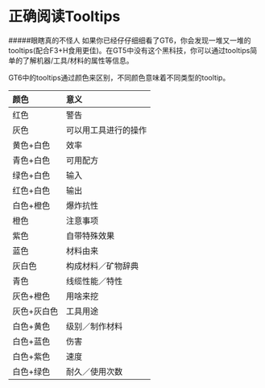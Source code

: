 # 正确阅读Tooltips
#####眼瞎真的不怪人
如果你已经仔仔细细看了GT6，你会发现一堆又一堆的tooltips\(配合F3+H食用更佳\)。在GT5中没有这个黑科技，你可以通过tooltips简单的了解机器/工具/材料的属性等信息。

GT6中的tooltips通过颜色来区别，不同颜色意味着不同类型的tooltip。

| 颜色 | 意义 |
| :--- | :--- |
| 红色 | 警告 |
| 灰色 | 可以用工具进行的操作 |
| 黄色+白色 | 效率 |
| 青色+白色 | 可用配方 |
| 绿色+白色 | 输入 |
| 红色+白色 | 输出 |
| 白色+橙色 | 爆炸抗性 |
| 橙色 | 注意事项 |
| 紫色 | 自带特殊效果 |
| 蓝色 | 材料由来 |
| 灰白色 | 构成材料／矿物辞典 |
| 青色 | 线缆性能／特性 |
| 灰色+橙色 | 用啥来挖 |
| 灰色+灰白色 | 工具用途 |
| 白色+黄色 | 级别／制作材料 |
| 白色+蓝色 | 伤害 |
| 白色+紫色 | 速度 |
| 白色+绿色 | 耐久／使用次数 |



